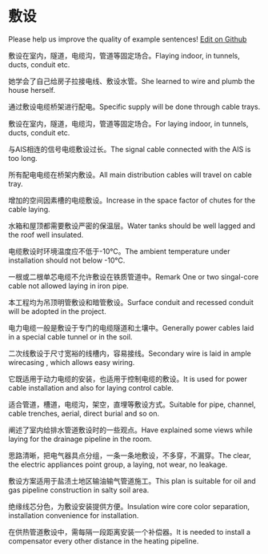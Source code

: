 # 敷设

Please help us improve the quality of example sentences! [Edit on Github](https://github.com/jiyushe/jiyu-example-sentence-source/blob/main/chinese/fushe.md)

<p><span class="chinese">敷设在室内，隧道，电缆沟，管道等固定场合。</span><span class="english">Flaying indoor, in tunnels, ducts, conduit etc.</span></p>

<p><span class="chinese">她学会了自己给房子拉接电线、敷设水管。</span><span class="english">She learned to wire and plumb the house herself.</span></p>

<p><span class="chinese">通过敷设电缆桥架进行配电。</span><span class="english">Specific supply will be done through cable trays.</span></p>

<p><span class="chinese">敷设在室内，隧道，电缆沟，管道等固定场合。</span><span class="english">For laying indoor, in tunnels, ducts, conduit etc.</span></p>

<p><span class="chinese">与AIS相连的信号电缆敷设过长。</span><span class="english">The signal cable connected with the AIS is too long.</span></p>

<p><span class="chinese">所有配电电缆在桥架内敷设。</span><span class="english">All main distribution cables will travel on cable tray.</span></p>

<p><span class="chinese">增加的空间因素槽的电缆敷设。</span><span class="english">Increase in the space factor of chutes for the cable laying.</span></p>

<p><span class="chinese">水箱和屋顶都需要敷设严密的保温层。</span><span class="english">Water tanks should be well lagged and the roof well insulated.</span></p>

<p><span class="chinese">电缆敷设时环境温度应不低于-10℃。</span><span class="english">The ambient temperature under installation should not below -10℃.</span></p>

<p><span class="chinese">一根或二根单芯电缆不允许敷设在铁质管道中。</span><span class="english">Remark One or two singal-core cable not allowed laying in iron pipe.</span></p>

<p><span class="chinese">本工程均为吊顶明管敷设和暗管敷设。</span><span class="english">Surface conduit and recessed conduit will be adopted in the project.</span></p>

<p><span class="chinese">电力电缆一般是敷设于专门的电缆隧道和土壤中。</span><span class="english">Generally power cables laid in a special cable tunnel or in the soil.</span></p>

<p><span class="chinese">二次线敷设于尺寸宽裕的线槽内，容易接线。</span><span class="english">Secondary wire is laid in ample wirecasing , which allows easy wiring.</span></p>

<p><span class="chinese">它既适用于动力电缆的安装，也适用于控制电缆的敷设。</span><span class="english">It is used for power cable installation and also for laying control cable.</span></p>

<p><span class="chinese">适合管道，槽道，电缆沟，架空，直埋等敷设方式。</span><span class="english">Suitable for pipe, channel, cable trenches, aerial, direct burial and so on.</span></p>

<p><span class="chinese">阐述了室内给排水管道敷设时的一些观点。</span><span class="english">Have explained some views while laying for the drainage pipeline in the room.</span></p>

<p><span class="chinese">思路清晰，把电气器具点分组，一条一条地敷设，不多穿，不漏穿。</span><span class="english">The clear, the electric appliances point group, a laying, not wear, no leakage.</span></p>

<p><span class="chinese">敷设方案适用于盐渍土地区输油输气管道施工。</span><span class="english">This plan is suitable for oil and gas pipeline construction in salty soil area.</span></p>

<p><span class="chinese">绝缘线芯分色，为敷设安装提供方便。</span><span class="english">Insulation wire core color separation, installation convenience for installation.</span></p>

<p><span class="chinese">在供热管道敷设中，需每隔一段距离安装一个补偿器。</span><span class="english">It is needed to install a compensator every other distance in the heating pipeline.</span></p>

